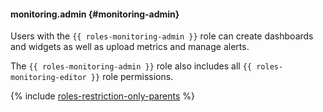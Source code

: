 #### monitoring.admin {#monitoring-admin}

Users with the `{{ roles-monitoring-admin }}` role can create dashboards and widgets as well as upload metrics and manage alerts.

The `{{ roles-monitoring-admin }}` role also includes all `{{ roles-monitoring-editor }}` role permissions.

{% include [roles-restriction-only-parents](iam/roles-restriction-only-parents.md) %}
